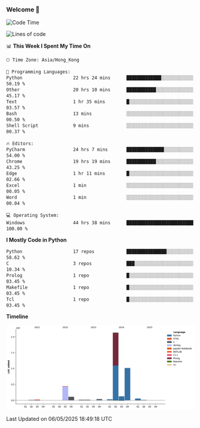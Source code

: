 ### Welcome 👋

<!--START_SECTION:waka-->
![Code Time](http://img.shields.io/badge/Code%20Time-1%2C929%20hrs%2042%20mins-blue)

![Lines of code](https://img.shields.io/badge/From%20Hello%20World%20I%27ve%20Written-4.0%20million%20lines%20of%20code-blue)

📊 **This Week I Spent My Time On** 

```text
🕑︎ Time Zone: Asia/Hong_Kong

💬 Programming Languages: 
Python                   22 hrs 24 mins      █████████████░░░░░░░░░░░░   50.19 % 
Other                    20 hrs 10 mins      ███████████░░░░░░░░░░░░░░   45.17 % 
Text                     1 hr 35 mins        █░░░░░░░░░░░░░░░░░░░░░░░░   03.57 % 
Bash                     13 mins             ░░░░░░░░░░░░░░░░░░░░░░░░░   00.50 % 
Shell Script             9 mins              ░░░░░░░░░░░░░░░░░░░░░░░░░   00.37 % 

🔥 Editors: 
PyCharm                  24 hrs 7 mins       ██████████████░░░░░░░░░░░   54.00 % 
Chrome                   19 hrs 19 mins      ███████████░░░░░░░░░░░░░░   43.25 % 
Edge                     1 hr 11 mins        █░░░░░░░░░░░░░░░░░░░░░░░░   02.66 % 
Excel                    1 min               ░░░░░░░░░░░░░░░░░░░░░░░░░   00.05 % 
Word                     1 min               ░░░░░░░░░░░░░░░░░░░░░░░░░   00.04 % 

💻 Operating System: 
Windows                  44 hrs 38 mins      █████████████████████████   100.00 % 
```

**I Mostly Code in Python** 

```text
Python                   17 repos            ███████████████░░░░░░░░░░   58.62 % 
C                        3 repos             ███░░░░░░░░░░░░░░░░░░░░░░   10.34 % 
Prolog                   1 repo              █░░░░░░░░░░░░░░░░░░░░░░░░   03.45 % 
Makefile                 1 repo              █░░░░░░░░░░░░░░░░░░░░░░░░   03.45 % 
Tcl                      1 repo              █░░░░░░░░░░░░░░░░░░░░░░░░   03.45 % 
```



**Timeline**

![Lines of Code chart](https://raw.githubusercontent.com/xhj2501/xhj2501/main/assets/bar_graph.png)


 Last Updated on 06/05/2025 18:49:18 UTC
<!--END_SECTION:waka-->

